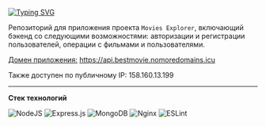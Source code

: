 [![Typing SVG](https://readme-typing-svg.herokuapp.com?font=Lora&size=30&pause=1000&color=808080&width=550&lines=%D0%91%D1%8D%D0%BA%D0%B5%D0%BD%D0%B4+%D0%BF%D1%80%D0%BE%D0%B5%D0%BA%D1%82%D0%B0+Movies+Explorer)](https://git.io/typing-svg)

Репозиторий для приложения проекта `Movies Explorer`, включающий бэкенд со следующими возможностями: авторизации и регистрации пользователей, операции с фильмами и пользователями.

[Домен приложения:](https://api.bestmovie.nomoredomains.icu) https://api.bestmovie.nomoredomains.icu

Также доступен по публичному IP: 158.160.13.199

***

**Стек технологий**

![NodeJS](https://img.shields.io/badge/node.js-6DA55F?style=for-the-badge&logo=node.js&logoColor=white) ![Express.js](https://img.shields.io/badge/express.js-%23404d59.svg?style=for-the-badge&logo=express&logoColor=%2361DAFB) ![MongoDB](https://img.shields.io/badge/MongoDB-%234ea94b.svg?style=for-the-badge&logo=mongodb&logoColor=white) ![Nginx](https://img.shields.io/badge/nginx-%23009639.svg?style=for-the-badge&logo=nginx&logoColor=white) ![ESLint](https://img.shields.io/badge/ESLint-4B3263?style=for-the-badge&logo=eslint&logoColor=white)
